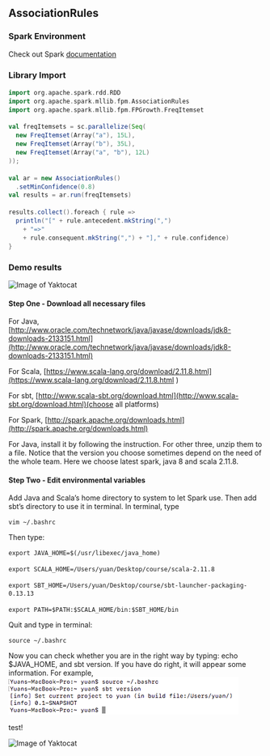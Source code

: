 <!--
## Welcome to GitHub Pages

You can use the [editor on GitHub](https://github.com/taoranli/taoranli.github.io-cs239/edit/master/README.md) to maintain and preview the content for your website in Markdown files.

Whenever you commit to this repository, GitHub Pages will run [Jekyll](https://jekyllrb.com/) to rebuild the pages in your site, from the content in your Markdown files.

### Markdown

Markdown is a lightweight and easy-to-use syntax for styling your writing. It includes conventions for

```markdown
Syntax highlighted code block

# Header 1
## Header 2
### Header 3

- Bulleted
- List

1. Numbered
2. List

**Bold** and _Italic_ and `Code` text

[Link](url) and ![Image](src)
```

For more details see [GitHub Flavored Markdown](https://guides.github.com/features/mastering-markdown/).

### Jekyll Themes

Your Pages site will use the layout and styles from the Jekyll theme you have selected in your [repository settings](https://github.com/taoranli/taoranli.github.io-cs239/settings). The name of this theme is saved in the Jekyll `_config.yml` configuration file.

### Support or Contact
Having trouble with Pages? Check out our [documentation](https://help.github.com/categories/github-pages-basics/) or [contact support](https://github.com/contact) and we’ll help you sort it out.
-->

## AssociationRules

### Spark Environment
Check out Spark [documentation](https://spark.apache.org/docs/latest/)

### Library Import
```scala
import org.apache.spark.rdd.RDD
import org.apache.spark.mllib.fpm.AssociationRules
import org.apache.spark.mllib.fpm.FPGrowth.FreqItemset

val freqItemsets = sc.parallelize(Seq(
  new FreqItemset(Array("a"), 15L),
  new FreqItemset(Array("b"), 35L),
  new FreqItemset(Array("a", "b"), 12L)
));

val ar = new AssociationRules()
  .setMinConfidence(0.8)
val results = ar.run(freqItemsets)

results.collect().foreach { rule =>
  println("[" + rule.antecedent.mkString(",")
    + "=>"
    + rule.consequent.mkString(",") + "]," + rule.confidence)
}
```

### Demo results

![Image of Yaktocat](https://octodex.github.com/images/yaktocat.png) 


#### Step One - Download all necessary files

For Java, [http://www.oracle.com/technetwork/java/javase/downloads/jdk8-downloads-2133151.html](http://www.oracle.com/technetwork/java/javase/downloads/jdk8-downloads-2133151.html)

For Scala, [https://www.scala-lang.org/download/2.11.8.html](https://www.scala-lang.org/download/2.11.8.html ) 

For sbt, [http://www.scala-sbt.org/download.html](http://www.scala-sbt.org/download.html)(choose all platforms)

For Spark, [http://spark.apache.org/downloads.html](http://spark.apache.org/downloads.html)

For Java, install it by following the instruction. For other three, unzip them to a file. Notice that the version you choose sometimes depend on the need of the whole team. Here we choose latest spark, java 8 and scala 2.11.8.

#### Step Two - Edit environmental variables

Add Java and Scala’s home directory to system to let Spark use. Then add sbt’s directory to use it in terminal. In terminal, type 
```
vim ~/.bashrc
```

Then type:

```
export JAVA_HOME=$(/usr/libexec/java_home)

export SCALA_HOME=/Users/yuan/Desktop/course/scala-2.11.8

export SBT_HOME=/Users/yuan/Desktop/course/sbt-launcher-packaging-0.13.13

export PATH=$PATH:$SCALA_HOME/bin:$SBT_HOME/bin
```

Quit and type in terminal:
```
source ~/.bashrc
```

Now you can check whether you are in the right way by typing: echo $JAVA_HOME, and sbt version. If you have do right, it will appear some information. For example,![Image of Spark build](https://github.com/taoranli/taoranli.github.io-cs239/raw/master/images/spark_build.png)

test!

![Image of Yaktocat](../images/spark_build.png) 


